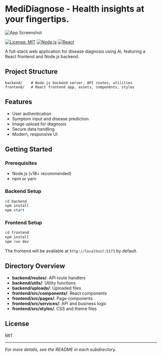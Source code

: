 # MediDiagnose - Health insights at your fingertips.

![App Screenshot](frontend/public/assets/who.jpg)

[![License: MIT](https://img.shields.io/badge/License-MIT-yellow.svg)](LICENSE)
[![Node.js](https://img.shields.io/badge/Node.js-18%2B-brightgreen)](https://nodejs.org/)
[![React](https://img.shields.io/badge/React-18%2B-blue)](https://react.dev/)

A full-stack web application for disease diagnosis using AI, featuring a React frontend and Node.js backend.

## Project Structure

```
backend/    # Node.js backend server, API routes, utilities
frontend/   # React frontend app, assets, components, styles
```

## Features
- User authentication
- Symptom input and disease prediction
- Image upload for diagnosis
- Secure data handling
- Modern, responsive UI

## Getting Started

### Prerequisites
- Node.js (v18+ recommended)
- npm or yarn

### Backend Setup
```powershell
cd backend
npm install
npm start
```

### Frontend Setup
```powershell
cd frontend
npm install
npm run dev
```

The frontend will be available at `http://localhost:5173` by default.

## Directory Overview
- **backend/routes/**: API route handlers
- **backend/utils/**: Utility functions
- **backend/uploads/**: Uploaded files
- **frontend/src/components/**: React components
- **frontend/src/pages/**: Page components
- **frontend/src/services/**: API and business logic
- **frontend/src/styles/**: CSS and theme files

## License
MIT

---

*For more details, see the README in each subdirectory.*
